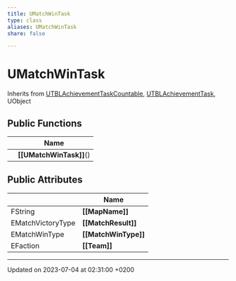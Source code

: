```yaml
---
title: UMatchWinTask
type: class
aliases: UMatchWinTask
share: false

---
```


# UMatchWinTask





Inherits from [UTBLAchievementTaskCountable](/docs/SDK/Source/Classes/classUTBLAchievementTaskCountable.md), [UTBLAchievementTask](/docs/SDK/Source/Classes/classUTBLAchievementTask.md), UObject

## Public Functions

|                | Name           |
| -------------- | -------------- |
| | **[[UMatchWinTask]]**() |

## Public Attributes

|                | Name           |
| -------------- | -------------- |
| FString | **[[MapName]]**  |
| EMatchVictoryType | **[[MatchResult]]**  |
| EMatchWinType | **[[MatchWinType]]**  |
| EFaction | **[[Team]]**  |

-------------------------------

Updated on 2023-07-04 at 02:31:00 +0200